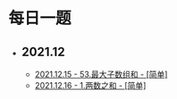 # 每日一题

- ## **2021.12**
  - [2021.12.15 - 53.最大子数组和 - [简单]](./algorithm/2021.12.15-53.最大子数组和-[简单].md)
  - [2021.12.16 - 1.两数之和 - [简单]](./algorithm/2021.12.16-1.两数之和-[简单].md)
